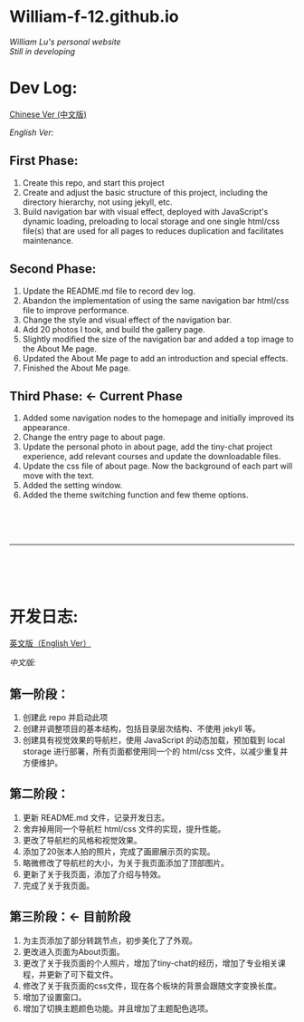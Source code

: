 # William-f-12.github.io
*William Lu's personal website*  
*Still in developing*  

# <a name="English"></a>Dev Log:  

[Chinese Ver (中文版)](#Chinese)  

*English Ver:*  
## **First Phase:**  
1. Create this repo, and start this project
2. Create and adjust the basic structure of this project, including the directory hierarchy, not using jekyll, etc.  
3. Build navigation bar with visual effect, deployed with JavaScript's dynamic loading, preloading to local storage and one single html/css file(s) that are used for all pages to reduces duplication and facilitates maintenance.  

## **Second Phase:**
1. Update the README.md file to record dev log.
2. Abandon the implementation of using the same navigation bar html/css file to improve performance.
3. Change the style and visual effect of the navigation bar.
4. Add 20 photos I took, and build the gallery page.
5. Slightly modified the size of the navigation bar and added a top image to the About Me page.
6. Updated the About Me page to add an introduction and special effects.
7. Finished the About Me page.

## **Third Phase: <- Current Phase**
1. Added some navigation nodes to the homepage and initially improved its appearance.
2. Change the entry page to about page.
3. Update the personal photo in about page, add the tiny-chat project experience, add relevant courses and update the downloadable files.
4. Update the css file of about page. Now the background of each part will move with the text.
5. Added the setting window.
6. Added the theme switching function and few theme options.

<br/><br/><br/>

---

<br/><br/><br/>

# <a name="Chinese"></a>开发日志:    

[英文版（English Ver）](#English)   

*中文版:*  
## **第一阶段：**  
1. 创建此 repo 并启动此项
2. 创建并调整项目的基本结构，包括目录层次结构、不使用 jekyll 等。 
3. 创建具有视觉效果的导航栏，使用 JavaScript 的动态加载，预加载到 local storage 进行部署，所有页面都使用同一个的 html/css 文件，以减少重复并方便维护。 

## **第二阶段：**
1. 更新 README.md 文件，记录开发日志。
2. 舍弃掉用同一个导航栏 html/css 文件的实现，提升性能。
3. 更改了导航栏的风格和视觉效果。
4. 添加了20张本人拍的照片，完成了画廊展示页的实现。
5. 略微修改了导航栏的大小，为关于我页面添加了顶部图片。
6. 更新了关于我页面，添加了介绍与特效。
7. 完成了关于我页面。

## **第三阶段：<- 目前阶段**
1. 为主页添加了部分转跳节点，初步美化了了外观。
2. 更改进入页面为About页面。
3. 更改了关于我页面的个人照片，增加了tiny-chat的经历，增加了专业相关课程，并更新了可下载文件。
4. 修改了关于我页面的css文件，现在各个板块的背景会跟随文字变换长度。
5. 增加了设置窗口。
6. 增加了切换主题颜色功能。并且增加了主题配色选项。